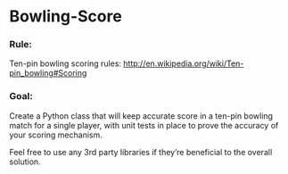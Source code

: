 # Bowling-Score

### Rule:

Ten-pin bowling scoring rules: http://en.wikipedia.org/wiki/Ten-pin_bowling#Scoring

### Goal:

Create a Python class that will keep accurate score in a ten-pin bowling match
for a single player, with unit tests in place to prove the accuracy of your scoring
mechanism.

Feel free to use any 3rd party libraries if they’re beneficial to the overall
solution.
